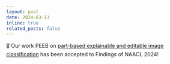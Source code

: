 ```yaml
---
layout: post
date: 2024-03-13
inline: true
related_posts: false
---
```


🎖️ Our work PEEB on [part-based explainable and editable image classification](https://aclanthology.org/2024.findings-naacl.131.pdf) has been accepted to Findings of NAACL 2024!
